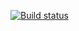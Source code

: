 [![Build status](https://ci.appveyor.com/api/projects/status/fwv5n7lqdf2957f0?svg=true)](https://ci.appveyor.com/project/mishagukasyan/ahj-4)
